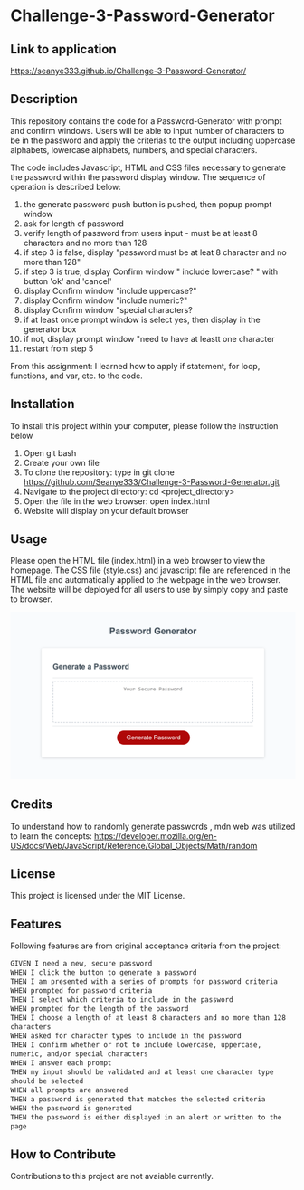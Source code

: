 # Challenge-3-Password-Generator
## Link to application 
https://seanye333.github.io/Challenge-3-Password-Generator/

## Description
This repository contains the code for a Password-Generator with prompt and confirm windows. Users will be able to input number of characters to be in the password and apply the criterias to the output including uppercase alphabets, lowercase alphabets, numbers, and special characters. 

The code includes Javascript, HTML and CSS files necessary to generate the password within the password display window. The sequence of operation is described below: 
1. the generate password push button is pushed, then popup prompt window
2. ask for length of password 
3. verify length of password from users input - must be at least 8 characters and no more than 128
4. if step 3 is false, display "password must be at leat 8 character and no more than 128"
5. if step 3 is true, display Confirm window " include lowercase? " with button 'ok' and 'cancel'
6. display Confirm window "include uppercase?"
7. display Confirm window "include numeric?"
8. display Confirm window "special characters?
9. if at least once prompt window is select yes, then display in the generator box 
10. if not, display prompt window "need to have at leastt one character 
11. restart from step 5
  
From this assignment: I learned how to apply if statement, for loop, functions, and var, etc. to the code. 

## Installation
To install this project within your computer, please follow the instruction below
1. Open git bash
2. Create your own file
3. To clone the repository: type in git clone https://github.com/Seanye333/Challenge-3-Password-Generator.git
4. Navigate to the project directory: cd <project_directory>
5. Open the file in the web browser: open index.html
6. Website will display on your default browser

## Usage
Please open the HTML file (index.html) in a web browser to view the homepage. The CSS file (style.css) and javascript file are referenced in the HTML file and automatically applied to the webpage in the web browser. The website will be deployed for all users to use by simply copy and paste to browser.

![alt text](assets/images/PasswordGenerator.png)

## Credits
To understand how to randomly generate passwords , mdn web was utilized to learn the concepts: https://developer.mozilla.org/en-US/docs/Web/JavaScript/Reference/Global_Objects/Math/random

## License
This project is licensed under the MIT License.

## Features
Following features are from original acceptance criteria from the project: 

    GIVEN I need a new, secure password
    WHEN I click the button to generate a password
    THEN I am presented with a series of prompts for password criteria
    WHEN prompted for password criteria
    THEN I select which criteria to include in the password
    WHEN prompted for the length of the password
    THEN I choose a length of at least 8 characters and no more than 128 characters
    WHEN asked for character types to include in the password
    THEN I confirm whether or not to include lowercase, uppercase, numeric, and/or special characters
    WHEN I answer each prompt
    THEN my input should be validated and at least one character type should be selected
    WHEN all prompts are answered
    THEN a password is generated that matches the selected criteria
    WHEN the password is generated
    THEN the password is either displayed in an alert or written to the page

## How to Contribute
Contributions to this project are not avaiable currently.
